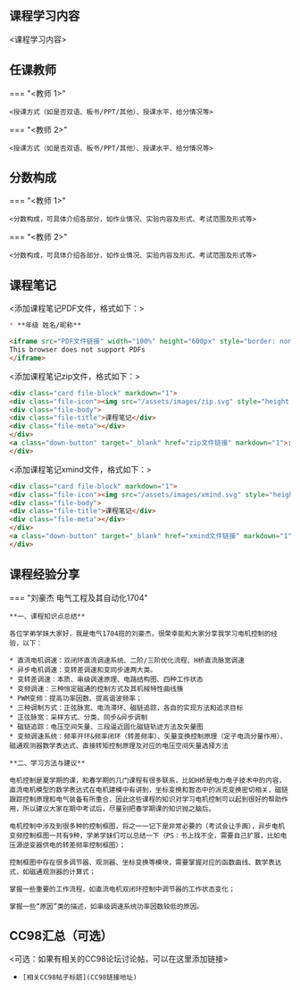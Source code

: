 
## 课程学习内容

<课程学习内容>


## 任课教师

=== "<教师 1>"

    <授课方式（如是否双语、板书/PPT/其他）、授课水平、给分情况等>

=== "<教师 2>"

    <授课方式（如是否双语、板书/PPT/其他）、授课水平、给分情况等>


## 分数构成

=== "<教师 1>"

    <分数构成，可具体介绍各部分，如作业情况、实验内容及形式、考试范围及形式等>

=== "<教师 2>"

    <分数构成，可具体介绍各部分，如作业情况、实验内容及形式、考试范围及形式等>



## 课程笔记

<添加课程笔记PDF文件，格式如下：>
```markdown
* **年级 姓名/昵称** 

<iframe src="PDF文件链接" width="100%" height="600px" style="border: none;">
This browser does not support PDFs
</iframe>
```

<添加课程笔记zip文件，格式如下：>
```html
<div class="card file-block" markdown="1">
<div class="file-icon"><img src="/assets/images/zip.svg" style="height: 3em;"></div>
<div class="file-body">
<div class="file-title">课程笔记</div>
<div class="file-meta"></div>
</div>
<a class="down-button" target="_blank" href="zip文件链接" markdown="1">:fontawesome-solid-download: 下载</a>
</div>
```
<添加课程笔记xmind文件，格式如下：>
```html
<div class="card file-block" markdown="1">
<div class="file-icon"><img src="/assets/images/xmind.svg" style="height: 3em;"></div>
<div class="file-body">
<div class="file-title">课程笔记</div>
<div class="file-meta"></div>
</div>
<a class="down-button" target="_blank" href="xmind文件链接" markdown="1">:fontawesome-solid-download: 下载</a>
</div>
```

## 课程经验分享

=== "刘豪杰 电气工程及其自动化1704"

    **一、课程知识点总结**

    ​各位学弟学妹大家好，我是电气1704班的刘豪杰，很荣幸能和大家分享我学习电机控制的经验，以下：

    * 直流电机调速：双闭环直流调速系统、二阶/三阶优化流程、H桥直流脉宽调速
    * 异步电机调速：变转差调速和变同步速两大类。
    * 变转差调速：本质、串级调速原理、电路结构图、四种工作状态
    * 变频调速：三种恒定磁通的控制方式及其机械特性曲线簇
    * PWM变频：提高功率因数、提高谐波频率；
    * 三种调制方式：正弦脉宽、电流滞环、磁链追踪，各自的实现方法和追求目标
    * 正弦脉宽：采样方式、分类、同步&异步调制
    * 磁链追踪：电压空间矢量、三段逼近圆化磁链轨迹方法及矢量图
    * 变频调速系统：频率开环&频率闭环（转差频率）、矢量变换控制原理（定子电流分量作用）、磁通观测器数学表达式、直接转矩控制原理及对应的电压空间矢量选择方法

    **二、学习方法与建议**

    ​电机控制是夏学期的课，和春学期的几门课程有很多联系，比如H桥是电力电子技术中的内容，直流电机模型的数学表达式在电机建模中有讲到，坐标变换和暂态中的派克变换密切相关，磁链跟踪控制原理和电气装备有所重合，因此这些课程的知识对学习电机控制可以起到很好的帮助作用，所以建议大家在期中考试后，尽量别把春学期课的知识抛之脑后。

    ​电机控制中涉及到很多种的控制框图，将之一一记下是非常必要的（考试会让手画），异步电机变频控制框图一共有9种，学弟学妹们可以总结一下（PS：书上找不全，需要自己扩展，比如电压源逆变器供电的转差频率控制框图）；

    ​控制框图中存在很多调节器、观测器、坐标变换等模块，需要掌握对应的函数曲线、数学表达式，如磁通观测器的计算式；
    
    掌握一些重要的工作流程，如直流电机双闭环控制中调节器的工作状态变化；

    ​掌握一些“原因”类的描述，如串级调速系统功率因数较低的原因。


## CC98汇总（可选）
<可选：如果有相关的CC98论坛讨论帖，可以在这里添加链接>
* `[相关CC98帖子标题](CC98链接地址)`



